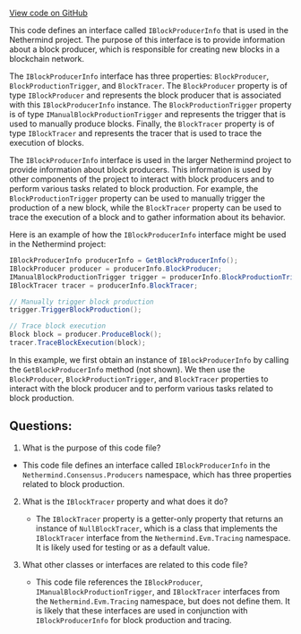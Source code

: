 [View code on GitHub](https://github.com/nethermindeth/nethermind/Nethermind.Consensus/Producers/IBlockProducerInfo.cs)

This code defines an interface called `IBlockProducerInfo` that is used in the Nethermind project. The purpose of this interface is to provide information about a block producer, which is responsible for creating new blocks in a blockchain network. 

The `IBlockProducerInfo` interface has three properties: `BlockProducer`, `BlockProductionTrigger`, and `BlockTracer`. The `BlockProducer` property is of type `IBlockProducer` and represents the block producer that is associated with this `IBlockProducerInfo` instance. The `BlockProductionTrigger` property is of type `IManualBlockProductionTrigger` and represents the trigger that is used to manually produce blocks. Finally, the `BlockTracer` property is of type `IBlockTracer` and represents the tracer that is used to trace the execution of blocks.

The `IBlockProducerInfo` interface is used in the larger Nethermind project to provide information about block producers. This information is used by other components of the project to interact with block producers and to perform various tasks related to block production. For example, the `BlockProductionTrigger` property can be used to manually trigger the production of a new block, while the `BlockTracer` property can be used to trace the execution of a block and to gather information about its behavior.

Here is an example of how the `IBlockProducerInfo` interface might be used in the Nethermind project:

```csharp
IBlockProducerInfo producerInfo = GetBlockProducerInfo();
IBlockProducer producer = producerInfo.BlockProducer;
IManualBlockProductionTrigger trigger = producerInfo.BlockProductionTrigger;
IBlockTracer tracer = producerInfo.BlockTracer;

// Manually trigger block production
trigger.TriggerBlockProduction();

// Trace block execution
Block block = producer.ProduceBlock();
tracer.TraceBlockExecution(block);
```

In this example, we first obtain an instance of `IBlockProducerInfo` by calling the `GetBlockProducerInfo` method (not shown). We then use the `BlockProducer`, `BlockProductionTrigger`, and `BlockTracer` properties to interact with the block producer and to perform various tasks related to block production.
## Questions: 
 1. What is the purpose of this code file?
   - This code file defines an interface called `IBlockProducerInfo` in the `Nethermind.Consensus.Producers` namespace, which has three properties related to block production.

2. What is the `IBlockTracer` property and what does it do?
   - The `IBlockTracer` property is a getter-only property that returns an instance of `NullBlockTracer`, which is a class that implements the `IBlockTracer` interface from the `Nethermind.Evm.Tracing` namespace. It is likely used for testing or as a default value.

3. What other classes or interfaces are related to this code file?
   - This code file references the `IBlockProducer`, `IManualBlockProductionTrigger`, and `IBlockTracer` interfaces from the `Nethermind.Evm.Tracing` namespace, but does not define them. It is likely that these interfaces are used in conjunction with `IBlockProducerInfo` for block production and tracing.